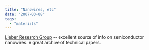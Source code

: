 ```yaml
---
title: "Nanowires, etc"
date: "2007-03-08"
tags: 
  - "materials"
---
```


[Lieber Research Group](http://cmliris.harvard.edu/ "Lieber Research Group") -- excellent source of info on semiconductor nanowires. A great archive of technical papers.
